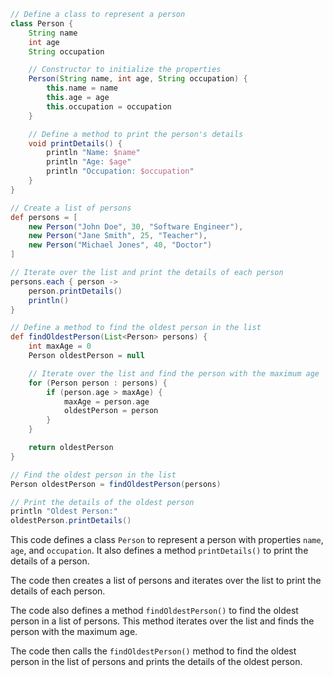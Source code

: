 ```groovy
// Define a class to represent a person
class Person {
    String name
    int age
    String occupation

    // Constructor to initialize the properties
    Person(String name, int age, String occupation) {
        this.name = name
        this.age = age
        this.occupation = occupation
    }

    // Define a method to print the person's details
    void printDetails() {
        println "Name: $name"
        println "Age: $age"
        println "Occupation: $occupation"
    }
}

// Create a list of persons
def persons = [
    new Person("John Doe", 30, "Software Engineer"),
    new Person("Jane Smith", 25, "Teacher"),
    new Person("Michael Jones", 40, "Doctor")
]

// Iterate over the list and print the details of each person
persons.each { person ->
    person.printDetails()
    println()
}

// Define a method to find the oldest person in the list
def findOldestPerson(List<Person> persons) {
    int maxAge = 0
    Person oldestPerson = null

    // Iterate over the list and find the person with the maximum age
    for (Person person : persons) {
        if (person.age > maxAge) {
            maxAge = person.age
            oldestPerson = person
        }
    }

    return oldestPerson
}

// Find the oldest person in the list
Person oldestPerson = findOldestPerson(persons)

// Print the details of the oldest person
println "Oldest Person:"
oldestPerson.printDetails()
```

This code defines a class `Person` to represent a person with properties `name`, `age`, and `occupation`. It also defines a method `printDetails()` to print the details of a person.

The code then creates a list of persons and iterates over the list to print the details of each person.

The code also defines a method `findOldestPerson()` to find the oldest person in a list of persons. This method iterates over the list and finds the person with the maximum age.

The code then calls the `findOldestPerson()` method to find the oldest person in the list of persons and prints the details of the oldest person.